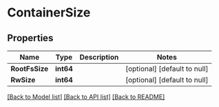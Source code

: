 # ContainerSize

## Properties
Name | Type | Description | Notes
------------ | ------------- | ------------- | -------------
**RootFsSize** | **int64** |  | [optional] [default to null]
**RwSize** | **int64** |  | [optional] [default to null]

[[Back to Model list]](../README.md#documentation-for-models) [[Back to API list]](../README.md#documentation-for-api-endpoints) [[Back to README]](../README.md)


